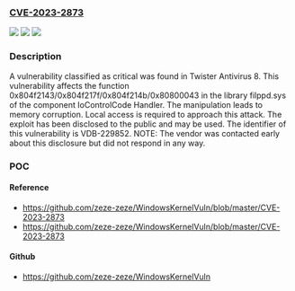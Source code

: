 ### [CVE-2023-2873](https://cve.mitre.org/cgi-bin/cvename.cgi?name=CVE-2023-2873)
![](https://img.shields.io/static/v1?label=Product&message=Antivirus&color=blue)
![](https://img.shields.io/static/v1?label=Version&message=%3D%208%20&color=brighgreen)
![](https://img.shields.io/static/v1?label=Vulnerability&message=CWE-119%20Memory%20Corruption&color=brighgreen)

### Description

A vulnerability classified as critical was found in Twister Antivirus 8. This vulnerability affects the function 0x804f2143/0x804f217f/0x804f214b/0x80800043 in the library filppd.sys of the component IoControlCode Handler. The manipulation leads to memory corruption. Local access is required to approach this attack. The exploit has been disclosed to the public and may be used. The identifier of this vulnerability is VDB-229852. NOTE: The vendor was contacted early about this disclosure but did not respond in any way.

### POC

#### Reference
- https://github.com/zeze-zeze/WindowsKernelVuln/blob/master/CVE-2023-2873
- https://github.com/zeze-zeze/WindowsKernelVuln/blob/master/CVE-2023-2873

#### Github
- https://github.com/zeze-zeze/WindowsKernelVuln

